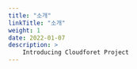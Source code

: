```yaml
---
title: "소개"
linkTitle: "소개"
weight: 1
date: 2022-01-07
description: >
    Introducing Cloudforet Project
---
```

